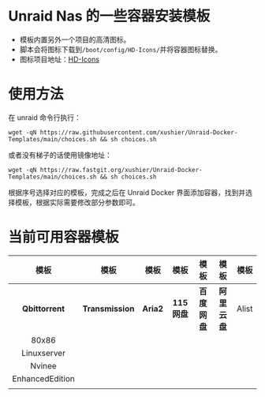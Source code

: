 # Unraid Nas 的一些容器安装模板

- 模板内置另外一个项目的高清图标。
- 脚本会将图标下载到`/boot/config/HD-Icons/`并将容器图标替换。
- 图标项目地址：[HD-Icons](https://github.com/xushier/HD-Icons)

# 使用方法
在 unraid 命令行执行：
```
wget -qN https://raw.githubusercontent.com/xushier/Unraid-Docker-Templates/main/choices.sh && sh choices.sh
```

或者没有梯子的话使用镜像地址：
```
wget -qN https://raw.fastgit.org/xushier/Unraid-Docker-Templates/main/choices.sh && sh choices.sh
```
根据序号选择对应的模板，完成之后在 Unraid Docker 界面添加容器，找到并选择模板，根据实际需要修改部分参数即可。

# 当前可用容器模板

|模板|模板|模板|模板|模板|模板|模板|
|:--:|:--:|:--:|:--:|:--:|:--:|:--:|
|**Qbittorrent**|**Transmission**|**Aria2**|**115网盘**|**百度网盘**|**阿里云盘**|Alist|
|80x86||||||||
|Linuxserver||||||||
|Nvinee||||||||
|EnhancedEdition||||||||
|||||||||
